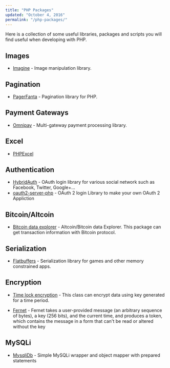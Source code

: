 ```yaml
---
title: "PHP Packages"
updated: "October 4, 2016"
permalink: "/php-packages/"
---
```


Here is a collection of some useful libraries, packages and scripts you will find
useful when developing with PHP.

## Images

* [Imagine](https://github.com/avalanche123/Imagine) - Image manipulation library.

## Pagination

* [PagerFanta](https://github.com/whiteoctober/Pagerfanta) - Pagination
  library for PHP.

## Payment Gateways

* [Omnipay](https://github.com/thephpleague/omnipay) - Multi-gateway payment
  processing library.

## Excel

* [PHPExcel](https://github.com/PHPOffice/PHPExcel)

## Authentication

* [HybridAuth](https://github.com/hybridauth/hybridauth) - OAuth login library
  for various social network such as Facebook, Twitter, Google+...
* [oauth2-server-php](https://github.com/bshaffer/oauth2-server-php) - OAuth 2 login Library
  to make your own OAuth 2 Appliction

## Bitcoin/Altcoin

* [Bitcoin data explorer](https://github.com/arzzen/altcoin-bitcoin-explorer) - Altcoin/Bitcoin
data Explorer. This package can get transaction information with Bitcoin protocol.

## Serialization

* [Flatbuffers](https://github.com/arzzen/php-flatbuffers) - Serialization library
for games and other memory constrained apps.

## Encryption

* [Time lock encryption](https://github.com/arzzen/php-time-lock-encryption) - This class can encrypt
data using key generated for a time period.

* [Fernet](https://github.com/kelvinmo/fernet-php) - Fernet takes a user-provided
message (an arbitrary sequence of bytes), a key (256 bits), and the current time, and produces a token,
which contains the message in a form that can't be read or altered without the key

## MySQLi

* [MysqliDb](https://github.com/joshcam/PHP-MySQLi-Database-Class) - Simple MySQLi wrapper and object mapper with prepared statements
